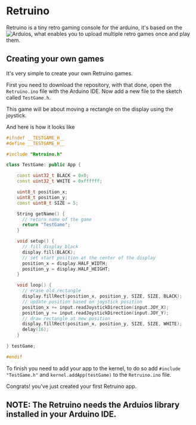 # Retruino
Retruino is a tiny retro gaming console for the arduino, it's based on the ![Arduios](https://github.com/JohnsProject/Arduios), what enables you to upload multiple retro games once and play them.
## Creating your own games
It's very simple to create your own Retruino games. 

First you need to download the repository, with that done, open the ``Retruino.ino`` file with the Arduino IDE. Now add a new file to the sketch called ``TestGame.h``.

This game will be about moving a rectangle on the display using the joystick.

And here is how it looks like

```C++
#ifndef __TESTGAME_H__
#define __TESTGAME_H__

#include "Retruino.h"

class TestGame: public App {

    const uint32_t BLACK = 0x0;
    const uint32_t WHITE = 0xffffff;

    uint8_t position_x;
    uint8_t position_y;
    const uint8_t SIZE = 5;

    String getName() {
      // return name of the game
      return "TestGame";
    }

    void setup() {
      // fill display black
      display.fill(BLACK);
      // set start position at the center of the display
      position_x = display.HALF_WIDTH;
      position_y = display.HALF_HEIGHT;
    }

    void loop() {
      // erase old rectangle
      display.fillRect(position_x, position_y, SIZE, SIZE, BLACK);
      // update position based on joystick position
      position_x += input.readJoystickDirection(input.JOY_X);
      position_y += input.readJoystickDirection(input.JOY_Y);
      // draw rectangle at new position
      display.fillRect(position_x, position_y, SIZE, SIZE, WHITE);
      delay(16);
    }
    
} testGame;

#endif
```

To finish you need to add your app to the kernel, to do so add ``#include "TestGame.h"`` and ``kernel.addApp(testGame)`` to the ``Retruino.ino`` file.

Congrats! you've just created your first Retruino app.

## NOTE: The Retruino needs the Arduios library installed in your Arduino IDE.
